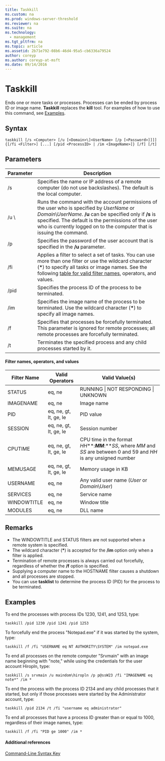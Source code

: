 ```yaml
---
title: Taskkill
ms.custom: na
ms.prod: windows-server-threshold
ms.reviewer: na
ms.suite: na
ms.technology: 
  - management
ms.tgt_pltfrm: na
ms.topic: article
ms.assetid: 2b71e792-08b6-46d4-95a5-cb6336a79524
author: coreyp
ms.author: coreyp-at-msft
ms.date: 09/14/2016
---
```

# Taskkill
Ends one or more tasks or processes. Processes can be ended by process ID or image name. **Taskkill** replaces the **kill** tool.
For examples of how to use this command, see [Examples](#BKMK_examples).
## Syntax
```
taskkill [/s <Computer> [/u [<Domain>\]<UserName> [/p [<Password>]]]] {[/fi <Filter>] [...] [/pid <ProcessID> | /im <ImageName>]} [/f] [/t]
```
## Parameters
|Parameter|Description|
|-------------|---------------|
|/s <Computer>|Specifies the name or IP address of a remote computer (do not use backslashes). The default is the local computer.|
|/u <Domain>\\<UserName>|Runs the command with the account permissions of the user who is specified by *UserName* or *Domain*\\*UserName*. **/u** can be specified only if **/s** is specified. The default is the permissions of the user who is currently logged on to the computer that is issuing the command.|
|/p <Password>|Specifies the password of the user account that is specified in the **/u** parameter.|
|/fi <Filter>|Applies a filter to select a set of tasks. You can use more than one filter or use the wildcard character (**\***) to specify all tasks or image names. See the following [table for valid filter names](#BKMK_table), operators, and values.|
|/pid <ProcessID>|Specifies the process ID of the process to be terminated.|
|/im <ImageName>|Specifies the image name of the process to be terminated. Use the wildcard character (**\***) to specify all image names.|
|/f|Specifies that processes be forcefully terminated. This parameter is ignored for remote processes; all remote processes are forcefully terminated.|
|/t|Terminates the specified process and any child processes started by it.|
#### <a name="BKMK_table"></a>Filter names, operators, and values
|Filter Name|Valid Operators|Valid Value(s)|
|---------------|-------------------|--------------------|
|STATUS|eq, ne|RUNNING &#124; NOT RESPONDING &#124; UNKNOWN|
|IMAGENAME|eq, ne|Image name|
|PID|eq, ne, gt, lt, ge, le|PID value|
|SESSION|eq, ne, gt, lt, ge, le|Session number|
|CPUTIME|eq, ne, gt, lt, ge, le|CPU time in the format *HH***:***MM***:***SS*, where *MM* and *SS* are between 0 and 59 and *HH* is any unsigned number|
|MEMUSAGE|eq, ne, gt, lt, ge, le|Memory usage in KB|
|USERNAME|eq, ne|Any valid user name (*User* or *Domain*\\*User*)|
|SERVICES|eq, ne|Service name|
|WINDOWTITLE|eq, ne|Window title|
|MODULES|eq, ne|DLL name|
## Remarks
-   The WINDOWTITLE and STATUS filters are not supported when a remote system is specified.
-   The wildcard character (**\***) is accepted for the **/im** option only when a filter is applied.
-   Termination of remote processes is always carried out forcefully, regardless of whether the **/f** option is specified.
-   Supplying a computer name to the HOSTNAME filter causes a shutdown and all processes are stopped.
-   You can use **tasklist** to determine the process ID (PID) for the process to be terminated.
## <a name="BKMK_examples"></a>Examples
To end the processes with process IDs 1230, 1241, and 1253, type:
```
taskkill /pid 1230 /pid 1241 /pid 1253
```
To forcefully end the process "Notepad.exe" if it was started by the system, type:
```
taskkill /f /fi "USERNAME eq NT AUTHORITY\SYSTEM" /im notepad.exe
```
To end all processes on the remote computer "Srvmain" with an image name beginning with "note," while using the credentials for the user account Hiropln, type:
```
taskkill /s srvmain /u maindom\hiropln /p p@ssW23 /fi "IMAGENAME eq note*" /im *
```
To end the process with the process ID 2134 and any child processes that it started, but only if those processes were started by the Administrator account, type:
```
taskkill /pid 2134 /t /fi "username eq administrator"
```
To end all processes that have a process ID greater than or equal to 1000, regardless of their image names, type:
```
taskkill /f /fi "PID ge 1000" /im *
```
#### Additional references
[Command-Line Syntax Key](Command-Line-Syntax-Key.md)
